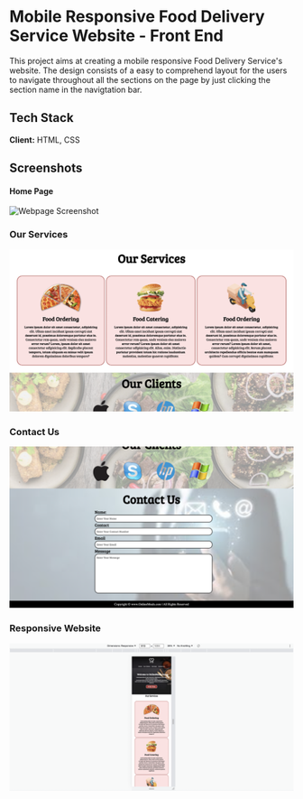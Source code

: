 
# Mobile Responsive Food Delivery Service Website - Front End
This project aims at creating a mobile responsive Food Delivery Service's website. The design consists of a easy to comprehend layout for the users to navigate throughout all the sections on the page by just clicking the section name in the navigtation bar.


## Tech Stack

**Client:** HTML, CSS


## Screenshots

#### Home Page
![Webpage Screenshot](https://github.com/mrigankvashist/Food-Delivery-Website/blob/master/img/LandingPg-Home.png?raw=true)


### Our Services
![Webpage Screenshot](https://github.com/mrigankvashist/Food-Delivery-Website/blob/master/img/LandingPg-Our%20Services.png?raw=true)

### Contact Us
![Webpage Screenshot](https://github.com/mrigankvashist/Food-Delivery-Website/blob/master/img/LandingPg-ContactUS.png?raw=true)

### Responsive Website
![Webpage Screenshot](https://github.com/mrigankvashist/Food-Delivery-Website/blob/master/img/Responsive%20Page.png?raw=true)